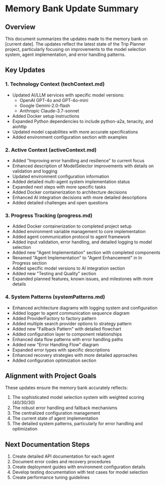# Memory Bank Update Summary

## Overview

This document summarizes the updates made to the memory bank on [current date]. The updates reflect the latest state of the Trip Planner project, particularly focusing on improvements to the model selection system, agent implementation, and error handling patterns.

## Key Updates

### 1. Technology Context (techContext.md)

- Updated AI/LLM services with specific model versions:
  - OpenAI GPT-4o and GPT-4o-mini
  - Google Gemini-2.0-flash
  - Anthropic Claude-3.7-sonnet
- Added Docker setup instructions
- Expanded Python dependencies to include python-a2a, tenacity, and aiohttp
- Updated model capabilities with more accurate specifications
- Added environment configuration section with examples

### 2. Active Context (activeContext.md)

- Added "Improving error handling and resilience" to current focus
- Enhanced description of ModelSelector improvements with details on validation and logging
- Updated environment configuration information
- Added detailed multi-agent system implementation status
- Expanded next steps with more specific tasks
- Added Docker containerization to architecture decisions
- Enhanced AI integration decisions with more detailed descriptions
- Added detailed challenges and open questions

### 3. Progress Tracking (progress.md)

- Added Docker containerization to completed project setup
- Added environment variable management to core implementation
- Added agent communication protocol to agent framework
- Added input validation, error handling, and detailed logging to model selection
- Added new "Agent Implementation" section with completed components
- Renamed "Agent Implementation" to "Agent Enhancement" in In Progress section
- Added specific model versions to AI integration section
- Added new "Testing and Quality" section
- Expanded planned features, known issues, and milestones with more details

### 4. System Patterns (systemPatterns.md)

- Enhanced architecture diagrams with logging system and configuration
- Added logger to agent communication sequence diagram
- Added ProviderFactory to factory pattern
- Added multiple search provider options to strategy pattern
- Added new "Fallback Pattern" with detailed flowchart
- Added configuration layer to component relationships
- Enhanced data flow patterns with error handling paths
- Added new "Error Handling Flow" diagram
- Expanded error types with specific descriptions
- Enhanced recovery strategies with more detailed approaches
- Added configuration optimization section

## Alignment with Project Goals

These updates ensure the memory bank accurately reflects:

1. The sophisticated model selection system with weighted scoring (40/30/30)
2. The robust error handling and fallback mechanisms
3. The centralized configuration management
4. The current state of agent implementation
5. The detailed system patterns, particularly for error handling and optimization

## Next Documentation Steps

1. Create detailed API documentation for each agent
2. Document error codes and recovery procedures
3. Create deployment guides with environment configuration details
4. Develop testing documentation with test cases for model selection
5. Create performance tuning guidelines
